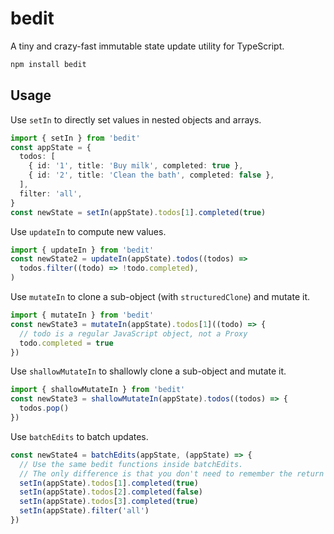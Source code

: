 # bedit

A tiny and crazy-fast immutable state update utility for TypeScript.

```sh
npm install bedit
```

## Usage

Use `setIn` to directly set values in nested objects and arrays.

```ts
import { setIn } from 'bedit'
const appState = {
  todos: [
    { id: '1', title: 'Buy milk', completed: true },
    { id: '2', title: 'Clean the bath', completed: false },
  ],
  filter: 'all',
}
const newState = setIn(appState).todos[1].completed(true)
```

Use `updateIn` to compute new values.

```ts
import { updateIn } from 'bedit'
const newState2 = updateIn(appState).todos((todos) =>
  todos.filter((todo) => !todo.completed),
)
```

Use `mutateIn` to clone a sub-object (with `structuredClone`) and mutate it.

```ts
import { mutateIn } from 'bedit'
const newState3 = mutateIn(appState).todos[1]((todo) => {
  // todo is a regular JavaScript object, not a Proxy
  todo.completed = true
})
```

Use `shallowMutateIn` to shallowly clone a sub-object and mutate it.

```ts
import { shallowMutateIn } from 'bedit'
const newState3 = shallowMutateIn(appState).todos((todos) => {
  todos.pop()
})
```

Use `batchEdits` to batch updates.

```ts
const newState4 = batchEdits(appState, (appState) => {
  // Use the same bedit functions inside batchEdits.
  // The only difference is that you don't need to remember the return values.
  setIn(appState).todos[1].completed(true)
  setIn(appState).todos[2].completed(false)
  setIn(appState).todos[3].completed(true)
  setIn(appState).filter('all')
})
```
